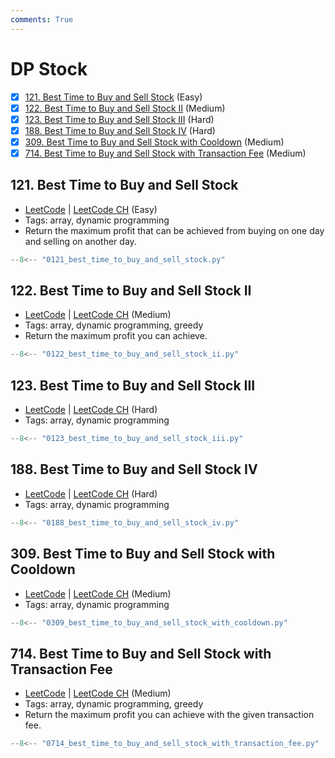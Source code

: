 ```yaml
---
comments: True
---
```


# DP Stock

- [x] [121. Best Time to Buy and Sell Stock](https://leetcode.cn/problems/best-time-to-buy-and-sell-stock/) (Easy)
- [x] [122. Best Time to Buy and Sell Stock II](https://leetcode.cn/problems/best-time-to-buy-and-sell-stock-ii/) (Medium)
- [x] [123. Best Time to Buy and Sell Stock III](https://leetcode.cn/problems/best-time-to-buy-and-sell-stock-iii/) (Hard)
- [x] [188. Best Time to Buy and Sell Stock IV](https://leetcode.cn/problems/best-time-to-buy-and-sell-stock-iv/) (Hard)
- [x] [309. Best Time to Buy and Sell Stock with Cooldown](https://leetcode.cn/problems/best-time-to-buy-and-sell-stock-with-cooldown/) (Medium)
- [x] [714. Best Time to Buy and Sell Stock with Transaction Fee](https://leetcode.cn/problems/best-time-to-buy-and-sell-stock-with-transaction-fee/) (Medium)

## 121. Best Time to Buy and Sell Stock

-   [LeetCode](https://leetcode.com/problems/best-time-to-buy-and-sell-stock/) | [LeetCode CH](https://leetcode.cn/problems/best-time-to-buy-and-sell-stock/) (Easy)
-   Tags: array, dynamic programming
-   Return the maximum profit that can be achieved from buying on one day and selling on another day.

```python title="121. Best Time to Buy and Sell Stock"
--8<-- "0121_best_time_to_buy_and_sell_stock.py"
```

## 122. Best Time to Buy and Sell Stock II

-   [LeetCode](https://leetcode.com/problems/best-time-to-buy-and-sell-stock-ii/) | [LeetCode CH](https://leetcode.cn/problems/best-time-to-buy-and-sell-stock-ii/) (Medium)
-   Tags: array, dynamic programming, greedy
-   Return the maximum profit you can achieve.

```python title="122. Best Time to Buy and Sell Stock II"
--8<-- "0122_best_time_to_buy_and_sell_stock_ii.py"
```

## 123. Best Time to Buy and Sell Stock III

-   [LeetCode](https://leetcode.com/problems/best-time-to-buy-and-sell-stock-iii/) | [LeetCode CH](https://leetcode.cn/problems/best-time-to-buy-and-sell-stock-iii/) (Hard)
-   Tags: array, dynamic programming

```python title="123. Best Time to Buy and Sell Stock III"
--8<-- "0123_best_time_to_buy_and_sell_stock_iii.py"
```

## 188. Best Time to Buy and Sell Stock IV

-   [LeetCode](https://leetcode.com/problems/best-time-to-buy-and-sell-stock-iv/) | [LeetCode CH](https://leetcode.cn/problems/best-time-to-buy-and-sell-stock-iv/) (Hard)
-   Tags: array, dynamic programming

```python title="188. Best Time to Buy and Sell Stock IV"
--8<-- "0188_best_time_to_buy_and_sell_stock_iv.py"
```

## 309. Best Time to Buy and Sell Stock with Cooldown

-   [LeetCode](https://leetcode.com/problems/best-time-to-buy-and-sell-stock-with-cooldown/) | [LeetCode CH](https://leetcode.cn/problems/best-time-to-buy-and-sell-stock-with-cooldown/) (Medium)
-   Tags: array, dynamic programming

```python title="309. Best Time to Buy and Sell Stock with Cooldown"
--8<-- "0309_best_time_to_buy_and_sell_stock_with_cooldown.py"
```

## 714. Best Time to Buy and Sell Stock with Transaction Fee

-   [LeetCode](https://leetcode.com/problems/best-time-to-buy-and-sell-stock-with-transaction-fee/) | [LeetCode CH](https://leetcode.cn/problems/best-time-to-buy-and-sell-stock-with-transaction-fee/) (Medium)
-   Tags: array, dynamic programming, greedy
-   Return the maximum profit you can achieve with the given transaction fee.

```python title="714. Best Time to Buy and Sell Stock with Transaction Fee"
--8<-- "0714_best_time_to_buy_and_sell_stock_with_transaction_fee.py"
```
